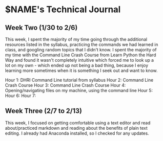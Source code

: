 # $NAME's Technical Journal

## Week Two (1/30 to 2/6)

This week, I spent the majority of my time going through the additional resources listed in the syllabus, practicing the commands we had learned in class, and googling random topics that I didn't know. I spent the majority of my time with the Command Line Crash Course from Learn Python the Hard Way and found it wasn't completely intuitive which forced me to look up a lot on my own - which ended up not being a bad thing, because I enjoy learning more sometimes when it is something I seek out and want to know.

Hour 1: DHRI Command Line tutorial from syllabus
Hour 2: Command Line Crash Course
Hour 3: Command Line Crash Course
Hour 4: Opening/navigating files on my machine, using the command line
Hour 5: 
Hour 6: 
Hour 7: 

## Week Three (2/7 to 2/13)

This week, I focused on getting comfortable using a text editor and read about/practiced markdown and reading about the benefits of plain text editing. I already had Anaconda installed, so I checked for any updates.